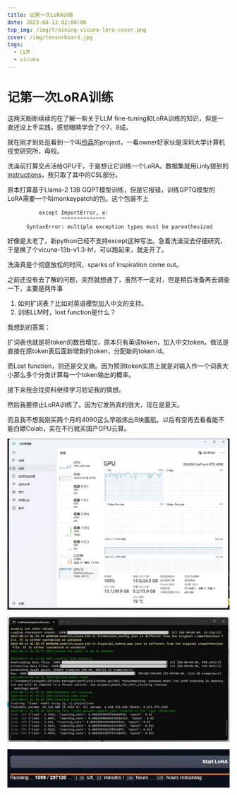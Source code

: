```yaml
---
title: 记第一次LoRA训练
date: 2023-08-13 02:00:00
top_img: /img/training-vicuna-lora-cover.png
cover: /img/tensorboard.jpg
tags: 
  - LLM
  - vicuna
---
```


# 记第一次LoRA训练

这两天断断续续的在了解一些关于LLM fine-tuning和LoRA训练的知识，但是一直还没上手实践，感觉眼睛学会了个7、8成。

就在刚才到处逛看到一个叫[伶荔](https://github.com/CVI-SZU/Linly)的project，一看owner好家伙是深圳大学计算机视觉研究所，母校。

洗澡前打算交点活给GPU干，于是想让它训练一个LoRA。数据集就用Linly提到的[instructions](https://huggingface.co/datasets/P01son/instructions)，我只取了其中的CSL部分。

原本打算基于Llama-2 13B GQPT模型训练，但是它报错，训练GPTQ模型的LoRA需要一个叫monkeypatch的包。这个包装不上

```text
          except ImportError, e:
                 ^^^^^^^^^^^^^^
      SyntaxError: multiple exception types must be parenthesized
```

好像是太老了，新python已经不支持except这种写法。急着洗澡没去仔细研究，于是换了个vicuna-13b-v1.3-hf，可以跑起来，就走开了。

洗澡真是个彻底放松的时间，sparks of inspiration come out。

之前还没有去了解的问题，突然就想通了，虽然不一定对，但是稍后准备再去调查一下，主要是两件事

1. 如何扩词表？比如对英语模型加入中文的支持。
2. 训练LLM时，lost function是什么？

我想到的答案：

扩词表也就是将token的数目增加，原本只有英语token，加入中文token。做法是直接在原token表后面新增新的token，分配新的token id。

而Lost function，则还是交叉熵。因为预测token实质上就是对输入作一个词表大小那么多个分类计算每一个token输出的概率。

接下来我会找资料继续学习验证我的猜想。

然后我要停止LoRA训练了。因为它发热真的很大，现在是夏天。

而且我不想我刚买两个月的4090这么早锻炼出8块腹肌。以后有空再去看看能不能白嫖Colab，实在不行就买国产GPU云算。

![taskmgr](/img/training-vicuna-lora-taskmgr.jpg)

![cli](/img/training-vicuna-lora-cli.jpg)

![eta](/img/training-vicuna-lora-eta.jpg)
